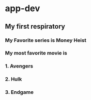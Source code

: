 # app-dev
## My first respiratory
### **My Favorite series is Money Heist**
### My most favorite movie is 
### 1. Avengers 
### 2. Hulk 
### 3. Endgame 
